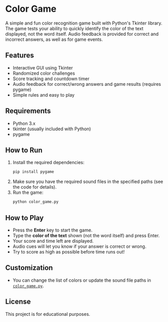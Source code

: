 # Color Game

A simple and fun color recognition game built with Python's Tkinter library. The game tests your ability to quickly identify the color of the text displayed, not the word itself. Audio feedback is provided for correct and incorrect answers, as well as for game events.

## Features

- Interactive GUI using Tkinter
- Randomized color challenges
- Score tracking and countdown timer
- Audio feedback for correct/wrong answers and game results (requires pygame)
- Simple rules and easy to play

## Requirements

- Python 3.x
- tkinter (usually included with Python)
- pygame

## How to Run

1. Install the required dependencies:
    ```sh
    pip install pygame
    ```
2. Make sure you have the required sound files in the specified paths (see the code for details).
3. Run the game:
    ```sh
    python color_game.py
    ```

## How to Play

- Press the **Enter** key to start the game.
- Type the **color of the text** shown (not the word itself) and press Enter.
- Your score and time left are displayed.
- Audio cues will let you know if your answer is correct or wrong.
- Try to score as high as possible before time runs out!

## Customization

- You can change the list of colors or update the sound file paths in [`color_game.py`](color_game.py).

## License

This project is for educational purposes.
